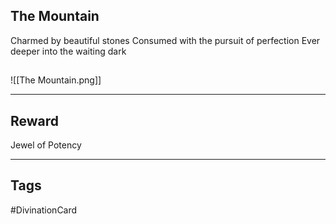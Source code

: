 ## The Mountain
Charmed by beautiful stones 
Consumed with the 
pursuit of perfection 
Ever deeper into the waiting dark
## 
![[The Mountain.png]]

---
## Reward
Jewel of Potency

---
## Tags
#DivinationCard